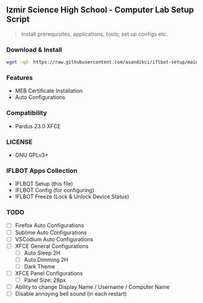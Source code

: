## Izmir Science High School - Computer Lab Setup Script
> Install prerequisites, applications, tools; set up configs etc.

### Download & Install
```bash
wget -qO- https://raw.githubusercontent.com/asandikci/iflbot-setup/main/install.sh | bash
```

### Features
- MEB Certificate Installation
- Auto Configurations

### Compatibility
- Pardus 23.0 XFCE

### LICENSE
- GNU GPLv3+

### IFLBOT Apps Collection
- IFLBOT Setup (this file)
- IFLBOT Config (for configuring)
- IFLBOT Freeze (Lock & Unlock Device Status)

### TODO
- [ ] Firefox Auto Configurations
- [ ] Sublime Auto Configurations
- [ ] VSCodium Auto Configurations 
- [ ] XFCE General Configurations
  - [ ] Auto Sleep 2H
  - [ ] Auto Dimming 2H
  - [ ] Dark Theme
- [ ] XFCE Panel Configurations
  - [ ] Panel Size: 28px
- [ ] Ability to change Display Name / Username / Computer Name
- [ ] Disable annoying bell sound (in each restart)